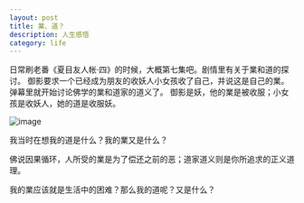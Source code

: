 ```yaml
---
layout: post
title: 業、道？
description: 人生感悟
category: life
---
```

日常刷老番《夏目友人帐·四》的时候，大概第七集吧。剧情里有关于業和道的探讨。
御影要求一个已经成为朋友的收妖人小女孩收了自己，并说这是自己的業。弹幕里就开始讨论佛学的業和道家的道义了。
御影是妖，他的業是被收服；小女孩是收妖人，她的道是收服妖。

![image](http://img.hb.aicdn.com/77b3b216cc3f89463b1c8e6fea3bc0785a03c311d2c2-GH5sh9_fw658)

我当时在想我的道是什么？我的業又是什么？

佛说因果循环，人所受的業是为了偿还之前的恶；道家道义则是你所追求的正义道理。

我的業应该就是生活中的困难？那么我的道呢？又是什么？
